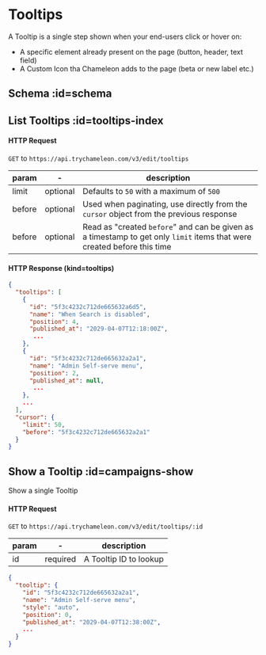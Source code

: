 # Tooltips

A Tooltip is a single step shown when your end-users click or hover on:
 - A specific element already present on the page (button, header, text field)
 - A Custom Icon tha Chameleon adds to the page (beta or new label etc.)

## Schema :id=schema



## List Tooltips :id=tooltips-index

#### HTTP Request
`GET` to `https://api.trychameleon.com/v3/edit/tooltips`

| param | - | description |
|---|---|---|
| limit | optional | Defaults to `50` with a maximum of `500` |
| before | optional | Used when paginating, use directly from the `cursor` object from the previous response |
| before | optional | Read as "created `before`" and can be given as a timestamp to get only `limit` items that were created before this time |

#### HTTP Response (kind=tooltips)

```json
{
  "tooltips": [
    {
      "id": "5f3c4232c712de665632a6d5",
      "name": "When Search is disabled",
      "position": 4,
      "published_at": "2029-04-07T12:18:00Z",
       ...
    },
    {
      "id": "5f3c4232c712de665632a2a1",
      "name": "Admin Self-serve menu",
      "position": 2,
      "published_at": null,
       ...
    },
    ...
  ],
  "cursor": {
    "limit": 50,
    "before": "5f3c4232c712de665632a2a1"
  }
}
```

## Show a Tooltip :id=campaigns-show

Show a single Tooltip

#### HTTP Request

`GET` to `https://api.trychameleon.com/v3/edit/tooltips/:id`

| param | - | description |
|---|---|---|
| id | required | A Tooltip ID to lookup

```json
{
  "tooltip": {
    "id": "5f3c4232c712de665632a2a1",
    "name": "Admin Self-serve menu",
    "style": "auto",
    "position": 0,
    "published_at": "2029-04-07T12:38:00Z",
    ...
  }
}
```
